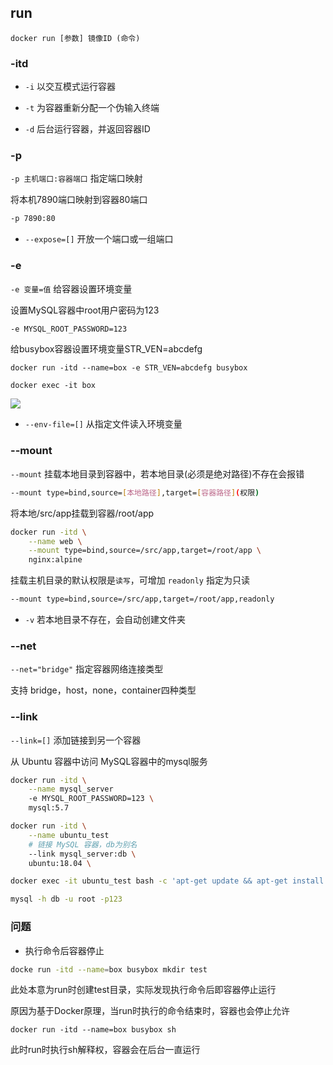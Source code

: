 <!--
 * @Description: 
 * @Version: 1.0
 * @Author: DaLao
 * @Email: dalao_li@163.com
 * @Date: 2022-01-12 01:44:11
 * @LastEditors: DaLao
 * @LastEditTime: 2022-01-13 12:36:18
-->

## run

```
docker run [参数] 镜像ID (命令)
```

### -itd

- `-i` 以交互模式运行容器
  
- `-t` 为容器重新分配一个伪输入终端
  
- `-d` 后台运行容器，并返回容器ID


### -p

`-p 主机端口:容器端口` 指定端口映射

将本机7890端口映射到容器80端口

```sh
-p 7890:80
```

- `--expose=[]` 开放一个端口或一组端口


### -e

`-e 变量=值` 给容器设置环境变量

设置MySQL容器中root用户密码为123

```sh
-e MYSQL_ROOT_PASSWORD=123
```

给busybox容器设置环境变量STR_VEN=abcdefg

```
docker run -itd --name=box -e STR_VEN=abcdefg busybox

docker exec -it box 
```
![](https://cdn.hurra.ltd/img/20220112045036.png)

- `--env-file=[]` 从指定文件读入环境变量


### --mount

`--mount` 挂载本地目录到容器中，若本地目录(必须是绝对路径)不存在会报错

```sh
--mount type=bind,source=[本地路径],target=[容器路径](权限)
```

将本地/src/app挂载到容器/root/app

```sh
docker run -itd \
    --name web \
    --mount type=bind,source=/src/app,target=/root/app \
    nginx:alpine
```

挂载主机目录的默认权限是`读写`，可增加 `readonly` 指定为只读

```sh
--mount type=bind,source=/src/app,target=/root/app,readonly
```

- `-v` 若本地目录不存在，会自动创建文件夹


### --net

`--net="bridge"` 指定容器网络连接类型

支持 bridge，host，none，container四种类型


### --link 

`--link=[]` 添加链接到另一个容器

从 Ubuntu 容器中访问 MySQL容器中的mysql服务

```sh
docker run -itd \
    --name mysql_server 
    -e MYSQL_ROOT_PASSWORD=123 \
    mysql:5.7
```

```sh
docker run -itd \
    --name ubuntu_test
    # 链接 MySQL 容器，db为别名
    --link mysql_server:db \
    ubuntu:18.04 \

docker exec -it ubuntu_test bash -c 'apt-get update && apt-get install -y mysql-client'
```

```sh
mysql -h db -u root -p123
```


### 问题

- 执行命令后容器停止

```sh
docke run -itd --name=box busybox mkdir test  
```

此处本意为run时创建test目录，实际发现执行命令后即容器停止运行

原因为基于Docker原理，当run时执行的命令结束时，容器也会停止允许

```
docker run -itd --name=box busybox sh
```

此时run时执行sh解释权，容器会在后台一直运行
